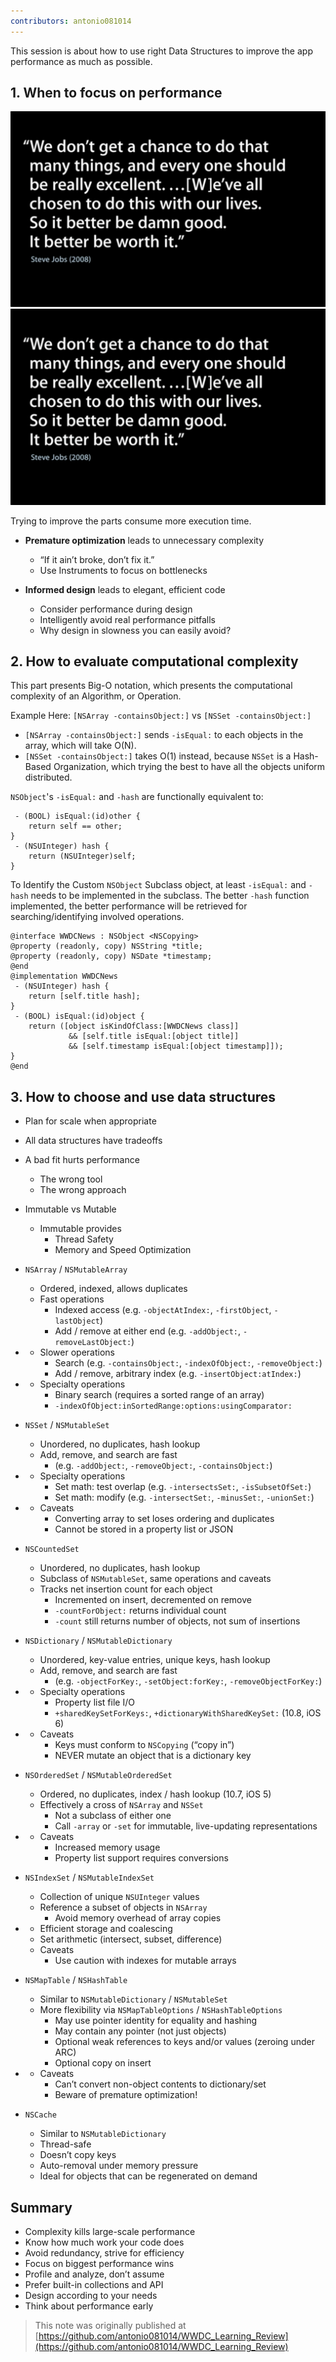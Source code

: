 ```yaml
---
contributors: antonio081014
---
```


This session is about how to use right Data Structures to improve the app performance as much as possible.

## 1. When to focus on performance

![Steve Quote 1][q1Image]
![Steve Quote 2][q1Image]

Trying to improve the parts consume more execution time.

- **Premature optimization** leads to unnecessary complexity

   	- “If it ain’t broke, don’t fix it.”
   	- Use Instruments to focus on bottlenecks

- **Informed design** leads to elegant, efficient code

   	- Consider performance during design
   	- Intelligently avoid real performance pitfalls
   	- Why design in slowness you can easily avoid?

	
## 2. How to evaluate computational complexity

This part presents Big-O notation, which presents the computational complexity of an Algorithm, or Operation.

Example Here:
`[NSArray -containsObject:]` vs `[NSSet -containsObject:]`

 - `[NSArray -containsObject:]` sends `-isEqual:` to each objects in the array, which will take O(N).
 - `[NSSet -containsObject:]` takes O(1) instead, because `NSSet` is a Hash-Based Organization, which trying the best to have all the objects uniform distributed.

`NSObject`'s `-isEqual:` and `-hash` are functionally equivalent to:

```objc
 - (BOOL) isEqual:(id)other {
	return self == other;
}
 - (NSUInteger) hash {
	return (NSUInteger)self;
}
```

To Identify the Custom `NSObject` Subclass object, at least `-isEqual:` and `-hash` needs to be implemented in the subclass. The better `-hash` function implemented, the better performance will be retrieved for searching/identifying involved operations.

```objc
@interface WWDCNews : NSObject <NSCopying>
@property (readonly, copy) NSString *title;
@property (readonly, copy) NSDate *timestamp;
@end
@implementation WWDCNews
 - (NSUInteger) hash {
	return [self.title hash];
}
 - (BOOL) isEqual:(id)object {
	return ([object isKindOfClass:[WWDCNews class]]
			 && [self.title isEqual:[object title]]
			 && [self.timestamp isEqual:[object timestamp]]);
}
@end
```

## 3. How to choose and use data structures

- Plan for scale when appropriate
- All data structures have tradeoffs
- A bad fit hurts performance
	- The wrong tool
	- The wrong approach

- Immutable vs Mutable
	- Immutable provides
		- Thread Safety
		- Memory  and Speed Optimization

- `NSArray` / `NSMutableArray`
	- Ordered, indexed, allows duplicates
	- Fast operations
		- Indexed access (e.g. `-objectAtIndex:`, `-firstObject`, `-lastObject`)
		- Add / remove at either end (e.g. `-addObject:`, `-removeLastObject:`)

-  
	- Slower operations
		- Search (e.g. `-containsObject:`, `-indexOfObject:`, `-removeObject:`)
		- Add / remove, arbitrary index (e.g. `-insertObject:atIndex:`)

-  
	- Specialty operations
		- Binary search (requires a sorted range of an array)
		- `-indexOfObject:inSortedRange:options:usingComparator:`

- `NSSet` / `NSMutableSet`
	- Unordered, no duplicates, hash lookup
	- Add, remove, and search are fast
		- (e.g. `-addObject:`, `-removeObject:`, `-containsObject:`)

-  
	- Specialty operations
		- Set math: test overlap (e.g. `-intersectsSet:`, `-isSubsetOfSet:`)
		- Set math: modify (e.g. `-intersectSet:`, `-minusSet:`, `-unionSet:`)

-  
	- Caveats
		- Converting array to set loses ordering and duplicates
		- Cannot be stored in a property list or JSON

- `NSCountedSet`
	- Unordered, no duplicates, hash lookup
	- Subclass of `NSMutableSet`, same operations and caveats
	- Tracks net insertion count for each object
		- Incremented on insert, decremented on remove
		- `-countForObject:` returns individual count
		- `-count` still returns number of objects, not sum of insertions

- `NSDictionary` / `NSMutableDictionary`
	- Unordered, key-value entries, unique keys, hash lookup
	- Add, remove, and search are fast
		- (e.g. `-objectForKey:`, `-setObject:forKey:`, `-removeObjectForKey:`)

-  
	- Specialty operations
		- Property list file I/O
		- `+sharedKeySetForKeys:`, `+dictionaryWithSharedKeySet:` (10.8, iOS 6)

-  
	- Caveats
		- Keys must conform to `NSCopying` (“copy in”)
		- NEVER mutate an object that is a dictionary key

- `NSOrderedSet` / `NSMutableOrderedSet`
	- Ordered, no duplicates, index / hash lookup (10.7, iOS 5)
	- Effectively a cross of `NSArray` and `NSSet`
		- Not a subclass of either one
		- Call `-array` or `-set` for immutable, live-updating representations

-  
	- Caveats
		- Increased memory usage
		- Property list support requires conversions

- `NSIndexSet` / `NSMutableIndexSet`
	- Collection of unique `NSUInteger` values
	- Reference a subset of objects in `NSArray`
		- Avoid memory overhead of array copies

-  
	- Efficient storage and coalescing
	- Set arithmetic (intersect, subset, difference)
	- Caveats
		- Use caution with indexes for mutable arrays

- `NSMapTable` / `NSHashTable`
	- Similar to `NSMutableDictionary` / `NSMutableSet`
	- More flexibility via `NSMapTableOptions` / `NSHashTableOptions`
		- May use pointer identity for equality and hashing
		- May contain any pointer (not just objects)
		- Optional weak references to keys and/or values (zeroing under ARC)
		- Optional copy on insert

-  
	- Caveats
		- Can’t convert non-object contents to dictionary/set
		- Beware of premature optimization!

- `NSCache`
	- Similar to `NSMutableDictionary`
	- Thread-safe
	- Doesn’t copy keys
	- Auto-removal under memory pressure
	- Ideal for objects that can be regenerated on demand

## Summary

- Complexity kills large-scale performance
- Know how much work your code does
- Avoid redundancy, strive for efficiency
- Focus on biggest performance wins
- Profile and analyze, don’t assume
- Prefer built-in collections and API
- Design according to your needs
- Think about performance early

> This note was originally published at [https://github.com/antonio081014/WWDC_Learning_Review](https://github.com/antonio081014/WWDC_Learning_Review)

[q1Image]: ../../../images/notes/wwdc13/224/q1.png
[q2Image]: ../../../images/notes/wwdc13/224/q2.png